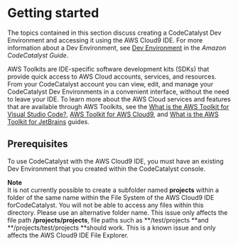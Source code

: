 # Getting started<a name="ide-toolkits-cloud9-getstarted.title"></a>

The topics contained in this section discuss creating a CodeCatalyst Dev Environment and accessing it using the AWS Cloud9 IDE\. For more information about a Dev Environment, see [Dev Environment](https://docs.aws.amazon.com/codecatalyst/latest/userguide/devenvironment.html) in the *Amazon CodeCatalyst Guide*\.

AWS Toolkits are IDE\-specific software development kits \(SDKs\) that provide quick access to AWS Cloud accounts, services, and resources\. From your CodeCatalyst account you can view, edit, and manage your CodeCatalyst Dev Environments in a convenient interface, without the need to leave your IDE\. To learn more about the AWS Cloud services and features that are available through AWS Toolkits, see the [What is the AWS Toolkit for Visual Studio Code?](https://docs.aws.amazon.com/toolkit-for-vscode/latest/userguide/welcome.html), [AWS Toolkit for AWS Cloud9](https://docs.aws.amazon.com/cloud9/latest/user-guide/toolkit-welcome.html), and [What is the AWS Toolkit for JetBrains](https://docs.aws.amazon.com/toolkit-for-vscode/latest/userguide/welcome.html) guides\.

## Prerequisites<a name="ide-toolkits-cloud9-getstarted-prereq"></a>

To use CodeCatalyst with the AWS Cloud9 IDE, you must have an existing Dev Environment that you created within the CodeCatalyst console\. 

**Note**  
It is not currently possible to create a subfolder named **projects** within a folder of the same name within the File System of the AWS Cloud9 IDE forCodeCatalyst\. You will not be able to access any files within this directory\. Please use an alternative folder name\. This issue only affects the file path **/projects/projects**, file paths such as **/test/projects **and **/projects/test/projects **should work\. This is a known issue and only affects the AWS Cloud9 IDE File Explorer\.